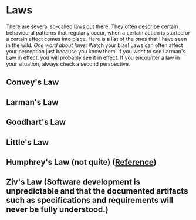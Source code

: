 # Laws

There are several so-called laws out there. They often describe certain behavioural patterns that regularly occur, when a certain action is started or a certain effect comes into place. Here is a list of the ones that I have seen in the wild. _One word about laws:_ Watch your bias! Laws can often affect your perception just because you know them. If you _want_ to see Larman's Law in effect, you will probably see it in effect. If you encounter a law in your situation, always check a second perspective.

## Convey's Law
## Larman's Law
## Goodhart's Law
## Little's Law
## Humphrey's Law (not quite) ([Reference](https://www.linkedin.com/pulse/20140712143010-6227721-the-three-laws-of-software-development-humphrey-s-law/))
## Ziv's Law (Software development is unpredictable and that the documented artifacts such as specifications and requirements will never be fully understood.)